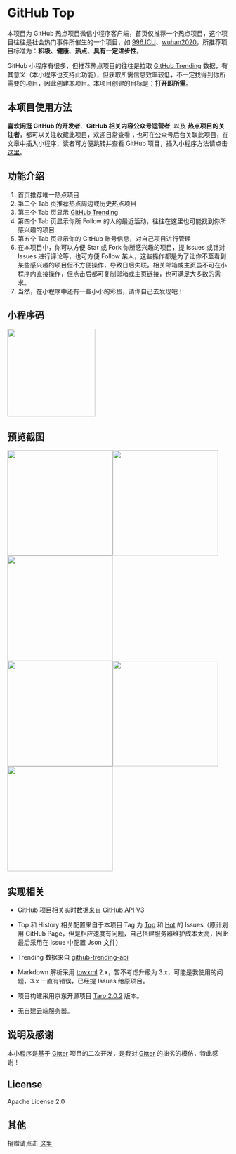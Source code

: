 # GitHub Top

本项目为 GitHub 热点项目微信小程序客户端，首页仅推荐一个热点项目，这个项目往往是社会热门事件所催生的一个项目，如 [996.ICU](https://github.com/996icu/996.ICU)、[wuhan2020](https://github.com/wuhan2020/wuhan2020)，所推荐项目标准为：**积极、健康、热点、具有一定进步性**。

GitHub 小程序有很多，但推荐热点项目的往往是拉取 [GitHub Trending](https://github.com/trending) 数据，有其意义（本小程序也支持此功能），但获取所需信息效率较低，不一定找得到你所需要的项目，因此创建本项目。本项目创建的目标是：**打开即所需**。

## 本项目使用方法

**喜欢闲逛 GitHub 的开发者**、**GitHub 相关内容公众号运营者**, 以及 **热点项目的关注者**，都可以关注收藏此项目，欢迎日常查看；也可在公众号后台关联此项目，在文章中插入小程序，读者可方便跳转并查看 GitHub 项目，插入小程序方法请点击 [这里](https://renyuzhuo.cn/#/issues/48)。

## 功能介绍

1. 首页推荐唯一热点项目
2. 第二个 Tab 页推荐热点周边或历史热点项目
3. 第三个 Tab 页显示 [GitHub Trending](https://github.com/trending)
4. 第四个 Tab 页显示你所 Follow 的人的最近活动，往往在这里也可能找到你所感兴趣的项目
5. 第五个 Tab 页显示你的 GitHub 账号信息，对自己项目进行管理
6. 在本项目中，你可以方便 Star 或 Fork 你所感兴趣的项目，提 Issues 或针对 Issues 进行评论等，也可方便 Follow 某人，这些操作都是为了让你不至看到某些感兴趣的项目但不方便操作，导致日后失联。相关邮箱或主页虽不可在小程序内直接操作，但点击后都可复制邮箱或主页链接，也可满足大多数的需求。
7. 当然，在小程序中还有一些小小的彩蛋，请你自己去发现吧！

## 小程序码

<img width='200' src='https://api.renyuzhuo.cn/code.jpg'>

## 预览截图

<img width='240' src='https://api.renyuzhuo.cn/screenshot/p0.png'><img width='240' src='https://api.renyuzhuo.cn/screenshot/p1.png'><img width='240' src='https://api.renyuzhuo.cn/screenshot/p2.png'><br/><img width='240' src='https://api.renyuzhuo.cn/screenshot/p3.png'><img width='240' src='https://api.renyuzhuo.cn/screenshot/p4.png'><img width='240' src='https://api.renyuzhuo.cn/screenshot/p5.png'>

## 实现相关

- GitHub 项目相关实时数据来自 [GitHub API V3](https://developer.github.com/v3/)

- Top 和 History 相关配置来自于本项目 Tag 为 [Top](https://github.com/renyuzhuo/GitHub-Top/issues?q=is%3Aissue+is%3Aopen+label%3ATop) 和 [Hot](https://github.com/renyuzhuo/GitHub-Top/issues?q=is%3Aissue+is%3Aopen+label%3AHot) 的 Issues（原计划用 GitHub Page，但是相应速度有问题，自己搭建服务器维护成本太高，因此最后采用在 Issue 中配置 Json 文件）

- Trending 数据来自 [github-trending-api](https://github.com/huchenme/github-trending-api)

- Markdown 解析采用 [towxml](https://github.com/sbfkcel/towxml) 2.x，暂不考虑升级为 3.x，可能是我使用的问题，3.x 一直有错误，已经提 Issues 给原项目。

- 项目构建采用京东开源项目 [Taro 2.0.2](https://taro.aotu.io/) 版本。

- 无自建云端服务器。

## 说明及感谢

本小程序是基于 [Gitter](https://github.com/huangjianke/Gitter) 项目的二次开发，是我对 [Gitter](https://github.com/huangjianke/Gitter) 的拙劣的模仿，特此感谢！

## License

Apache License 2.0

## 其他

捐赠请点击 [这里](https://renyuzhuo.cn/donate)

